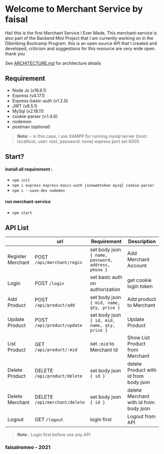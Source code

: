 # Welcome to Merchant Service by faisal
Hai! this is the first Merchant Service I Ever Made, This merchant-service is also part of the Backend Mini Project that I am currently working on in the Dibimbing Bootcamp Program. this is an open source API that I created and developed, criticism and suggestions for this resource are very wide open. thank you

See [ARCHITECTURE.md](https://github.com/faisalromeo/merchant-service/blob/main/ARCHITECTURE.md) for architecture details

## Requirement
- Node Js (v16.6.1)
- Express (v4.17.1)
- Express-basic-auth (v1.2.0)
- JWT (v8.5.1)
- MySql (v2.18.11) 
- cookie-parser (v.1.4.6)
- nodemon
- postman (optional)
> **Note:** - in this case, i use XAMPP for running mysql server (host: localhost, user: root, password: none)
> express port set 8000 

## Start?
#### install all requirement :
- `npm init`
- `npm i express express-basic-auth jsonwebtoken mysql cookie-parser`
- `npm i --save-dev nodemon`
#### run merchant-service
- `npm start`

## API List
|                |url                            |Requirement                  |Description
|----------------|-------------------------------|-----------------------------|---
|Register Merchant|POST `/api/merchant/regis` | set body json `{ name, password, address, phone }` | Add Merchant Account|
|Login|POST `/login`|set basic auth on authorization |get cookie login token|
|Add Product|POST `/api/product/add` |set body json `{ mid, name, qty, price }` | Add product to Merchant|
|Update Product|POST `/api/product/update`|set body json `{ id, mid, name, qty, price }`| Update Product|
|List Product|GET `/api/product/:mid` | set `:mid` to Merchant Id | Show List Product from Merchant|
|Delete Product| DELETE `/api/product/delete` | set body json `{ id }` | delete Product with id from body json|
|Delete Merchant| DELETE `/api/merchant/delete` | set body json `{ id }` | delete Merchant with id from body json|
|Logout| GET `/logout` | login first | Logout from API

> **Note** : Login first before use any API

### faisalromeo - 2021

